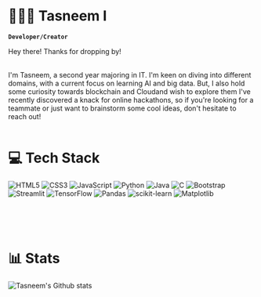 # 🙋🏽‍♀ Tasneem I

**`Developer/Creator`**
<br>
<p>Hey there! Thanks for dropping by!</p><br>
I'm Tasneem, a second year majoring in IT. I'm keen on diving into different domains, with a current focus on learning AI and big data. But, I also hold some curiosity towards blockchain and Cloudand wish to explore them
I've recently discovered a knack for online hackathons, so if you're looking for a teammate or just want to brainstorm some cool ideas, don't hesitate to reach out! 
<br>

<br/>

# 💻 Tech Stack
<link rel="stylesheet" href="https://cdnjs.cloudflare.com/ajax/libs/font-awesome/6.2.0/css/all.min.css">


![HTML5](https://img.shields.io/badge/html5-%23E34F26.svg?style=for-the-badge&logo=html5&logoColor=white)
![CSS3](https://img.shields.io/badge/css3-%231572B6.svg?style=for-the-badge&logo=css3&logoColor=white)
![JavaScript](https://img.shields.io/badge/javascript-%23323330.svg?style=for-the-badge&logo=javascript&logoColor=%23F7DF1E)
![Python](https://img.shields.io/badge/python-3670A0?style=for-the-badge&logo=python&logoColor=ffdd54)
![Java](https://img.shields.io/badge/java-%23ED8B00.svg?style=for-the-badge&logo=openjdk&logoColor=white)
![C](https://img.shields.io/badge/c-%2300599C.svg?style=for-the-badge&logo=c&logoColor=white)
![Bootstrap](https://img.shields.io/badge/bootstrap-%23563D7C.svg?style=for-the-badge&logo=getbootstrap&logoColor=white)
![Streamlit](https://img.shields.io/badge/streamlit-%230088FF.svg?style=for-the-badge&logo=streamlit&logoColor=white)
![TensorFlow](https://img.shields.io/badge/tensorflow-%23FF6F00.svg?style=for-the-badge&logo=tensorflow&logoColor=white)
![Pandas](https://img.shields.io/badge/pandas-%23150458.svg?style=for-the-badge&logo=data&logoColor=white)
![scikit-learn](https://img.shields.io/badge/scikit-learn-%2320BF6B.svg?style=for-the-badge&logo=scikit-learn&logoColor=white)
![Matplotlib](https://img.shields.io/badge/matplotlib-%23FFC000.svg?style=for-the-badge&logo=matplotlib&logoColor=white)



<br><br><br>

# 📊 Stats

![Tasneem's Github stats](https://github-readme-stats.vercel.app/api?username=Tasneem-I&theme=radical&hide_border=false&include_all_commits=true&count_private=true)
<br/>


